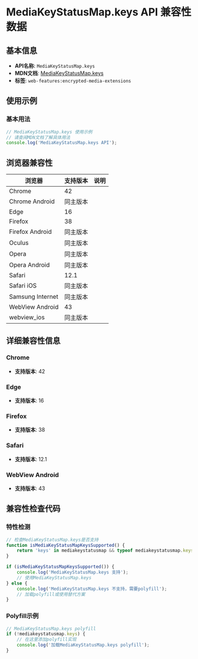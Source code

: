 # MediaKeyStatusMap.keys API 兼容性数据

## 基本信息

- **API名称**: `MediaKeyStatusMap.keys`
- **MDN文档**: [MediaKeyStatusMap.keys](https://developer.mozilla.org/docs/Web/API/MediaKeyStatusMap/keys)
- **标签**: `web-features:encrypted-media-extensions`

## 使用示例

### 基本用法

```javascript
// MediaKeyStatusMap.keys 使用示例
// 请查阅MDN文档了解具体用法
console.log('MediaKeyStatusMap.keys API');
```

## 浏览器兼容性

| 浏览器 | 支持版本 | 说明 |
|--------|----------|------|
| Chrome | 42 |  |
| Chrome Android | 同主版本 |  |
| Edge | 16 |  |
| Firefox | 38 |  |
| Firefox Android | 同主版本 |  |
| Oculus | 同主版本 |  |
| Opera | 同主版本 |  |
| Opera Android | 同主版本 |  |
| Safari | 12.1 |  |
| Safari iOS | 同主版本 |  |
| Samsung Internet | 同主版本 |  |
| WebView Android | 43 |  |
| webview_ios | 同主版本 |  |

## 详细兼容性信息

### Chrome

- **支持版本**: 42

### Edge

- **支持版本**: 16

### Firefox

- **支持版本**: 38

### Safari

- **支持版本**: 12.1

### WebView Android

- **支持版本**: 43

## 兼容性检查代码

### 特性检测

```javascript
// 检查MediaKeyStatusMap.keys是否支持
function isMediaKeyStatusMapKeysSupported() {
    return 'keys' in mediakeystatusmap && typeof mediakeystatusmap.keys === 'function';
}

if (isMediaKeyStatusMapKeysSupported()) {
    console.log('MediaKeyStatusMap.keys 支持');
    // 使用MediaKeyStatusMap.keys
} else {
    console.log('MediaKeyStatusMap.keys 不支持，需要polyfill');
    // 加载polyfill或使用替代方案
}
```

### Polyfill示例

```javascript
// MediaKeyStatusMap.keys polyfill
if (!mediakeystatusmap.keys) {
    // 在这里添加polyfill实现
    console.log('加载MediaKeyStatusMap.keys polyfill');
}
```

